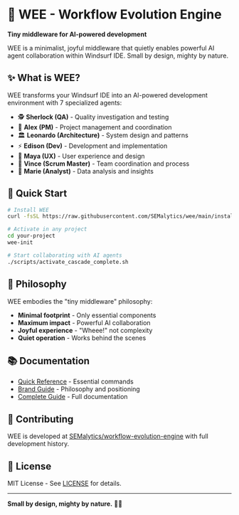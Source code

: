 # 🐁 WEE - Workflow Evolution Engine

**Tiny middleware for AI-powered development**

WEE is a minimalist, joyful middleware that quietly enables powerful AI agent collaboration within Windsurf IDE. Small by design, mighty by nature.

## ✨ What is WEE?

WEE transforms your Windsurf IDE into an AI-powered development environment with 7 specialized agents:

- 🕵️ **Sherlock (QA)** - Quality investigation and testing
- 👑 **Alex (PM)** - Project management and coordination  
- 🏛️ **Leonardo (Architecture)** - System design and patterns
- ⚡ **Edison (Dev)** - Development and implementation
- 🎨 **Maya (UX)** - User experience and design
- 🏈 **Vince (Scrum Master)** - Team coordination and process
- 🔬 **Marie (Analyst)** - Data analysis and insights

## 🚀 Quick Start

```bash
# Install WEE
curl -fsSL https://raw.githubusercontent.com/SEMalytics/wee/main/install.sh | bash

# Activate in any project
cd your-project
wee-init

# Start collaborating with AI agents
./scripts/activate_cascade_complete.sh
```

## 🎯 Philosophy

WEE embodies the "tiny middleware" philosophy:
- **Minimal footprint** - Only essential components
- **Maximum impact** - Powerful AI collaboration
- **Joyful experience** - "Wheee!" not complexity
- **Quiet operation** - Works behind the scenes

## 📚 Documentation

- [Quick Reference](QUICK_REFERENCE.md) - Essential commands
- [Brand Guide](docs/WEE_BRAND_IDENTITY_GUIDE.md) - Philosophy and positioning
- [Complete Guide](docs/WEE_COMPLETE_SYSTEM_GUIDE.md) - Full documentation

## 🤝 Contributing

WEE is developed at [SEMalytics/workflow-evolution-engine](https://github.com/SEMalytics/workflow-evolution-engine) with full development history.

## 📄 License

MIT License - See [LICENSE](LICENSE) for details.

---

**Small by design, mighty by nature.** 🐁✨
